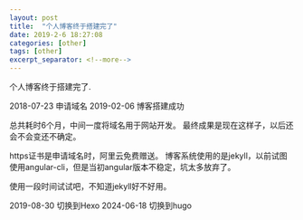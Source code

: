 ```yaml
---
layout: post
title:  "个人博客终于搭建完了"
date: 2019-2-6 18:27:08
categories: [other]
tags: [other]
excerpt_separator: <!--more-->
---
```

个人博客终于搭建完了.
<!--more-->

2018-07-23 申请域名
2019-02-06 博客搭建成功

总共耗时6个月，中间一度将域名用于网站开发。
最终成果是现在这样子，以后还会不会变还不确定。

https证书是申请域名时，阿里云免费赠送。
博客系统使用的是jekyll，以前试图使用angular-cli，但是当初angular版本不稳定，坑太多放弃了。

使用一段时间试试吧，不知道jekyll好不好用。

2019-08-30 切换到Hexo
2024-06-18 切换到hugo
